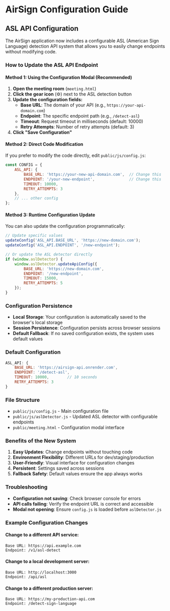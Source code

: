 # AirSign Configuration Guide

## ASL API Configuration

The AirSign application now includes a configurable ASL (American Sign Language) detection API system that allows you to easily change endpoints without modifying code.

### How to Update the ASL API Endpoint

#### Method 1: Using the Configuration Modal (Recommended)

1. **Open the meeting room** (`meeting.html`)
2. **Click the gear icon** (⚙️) next to the ASL detection button
3. **Update the configuration fields:**
   - **Base URL**: The domain of your API (e.g., `https://your-api-domain.com`)
   - **Endpoint**: The specific endpoint path (e.g., `/detect-asl`)
   - **Timeout**: Request timeout in milliseconds (default: 10000)
   - **Retry Attempts**: Number of retry attempts (default: 3)
4. **Click "Save Configuration"**

#### Method 2: Direct Code Modification

If you prefer to modify the code directly, edit `public/js/config.js`:

```javascript
const CONFIG = {
    ASL_API: {
        BASE_URL: 'https://your-new-api-domain.com',  // Change this
        ENDPOINT: '/your-new-endpoint',               // Change this
        TIMEOUT: 10000,
        RETRY_ATTEMPTS: 3
    },
    // ... other config
};
```

#### Method 3: Runtime Configuration Update

You can also update the configuration programmatically:

```javascript
// Update specific values
updateConfig('ASL_API.BASE_URL', 'https://new-domain.com');
updateConfig('ASL_API.ENDPOINT', '/new-endpoint');

// Or update the ASL detector directly
if (window.aslDetector) {
    window.aslDetector.updateApiConfig({
        BASE_URL: 'https://new-domain.com',
        ENDPOINT: '/new-endpoint',
        TIMEOUT: 15000,
        RETRY_ATTEMPTS: 5
    });
}
```

### Configuration Persistence

- **Local Storage**: Your configuration is automatically saved to the browser's local storage
- **Session Persistence**: Configuration persists across browser sessions
- **Default Fallback**: If no saved configuration exists, the system uses default values

### Default Configuration

```javascript
ASL_API: {
    BASE_URL: 'https://airsign-api.onrender.com',
    ENDPOINT: '/detect-asl',
    TIMEOUT: 10000,        // 10 seconds
    RETRY_ATTEMPTS: 3
}
```

### File Structure

- `public/js/config.js` - Main configuration file
- `public/js/aslDetector.js` - Updated ASL detector with configurable endpoints
- `public/meeting.html` - Configuration modal interface

### Benefits of the New System

1. **Easy Updates**: Change endpoints without touching code
2. **Environment Flexibility**: Different URLs for dev/staging/production
3. **User-Friendly**: Visual interface for configuration changes
4. **Persistent**: Settings saved across sessions
5. **Fallback Safety**: Default values ensure the app always works

### Troubleshooting

- **Configuration not saving**: Check browser console for errors
- **API calls failing**: Verify the endpoint URL is correct and accessible
- **Modal not opening**: Ensure `config.js` is loaded before `aslDetector.js`

### Example Configuration Changes

#### Change to a different API service:
```
Base URL: https://api.example.com
Endpoint: /v1/asl-detect
```

#### Change to a local development server:
```
Base URL: http://localhost:3000
Endpoint: /api/asl
```

#### Change to a different production server:
```
Base URL: https://my-production-api.com
Endpoint: /detect-sign-language
```

